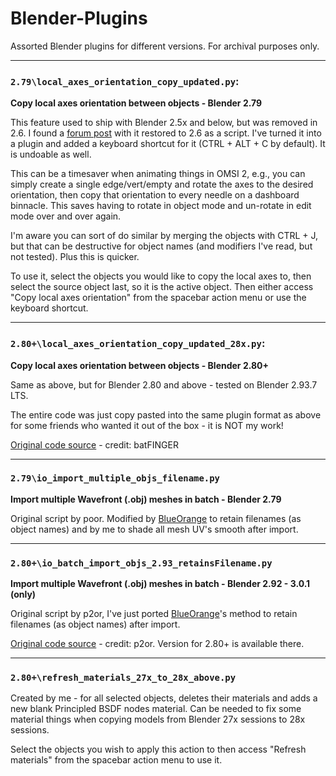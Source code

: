 # Blender-Plugins

Assorted Blender plugins for different versions. For archival purposes only.

***

### `2.79\local_axes_orientation_copy_updated.py`:

**Copy local axes orientation between objects - Blender 2.79**

This feature used to ship with Blender 2.5x and below, but was removed in 2.6. I found a [forum post](https://www.fsdeveloper.com/forum/threads/blender-2-6x-axis-orientation-copy.427932/page-2#post-654236) with it restored to 2.6 as a script. I've turned it into a plugin and added a keyboard shortcut for it (CTRL + ALT + C by default). It is undoable as well.

This can be a timesaver when animating things in OMSI 2, e.g., you can simply create a single edge/vert/empty and rotate the axes to the desired orientation, then copy that orientation to every needle on a dashboard binnacle. This saves having to rotate in object mode and un-rotate in edit mode over and over again.

I'm aware you can sort of do similar by merging the objects with CTRL + J, but that can be destructive for object names (and modifiers I've read, but not tested). Plus this is quicker.

To use it, select the objects you would like to copy the local axes to, then select the source object last, so it is the active object. Then either access "Copy local axes orientation" from the spacebar action menu or use the keyboard shortcut.

***

### `2.80+\local_axes_orientation_copy_updated_28x.py`:

**Copy local axes orientation between objects - Blender 2.80+**

Same as above, but for Blender 2.80 and above - tested on Blender 2.93.7 LTS.

The entire code was just copy pasted into the same plugin format as above for some friends who wanted it out of the box - it is NOT my work!

[Original code source](https://blender.stackexchange.com/questions/230321/rotate-origin-only-to-match-other-object-rotation/230574#230574) - credit: batFINGER

***

### `2.79\io_import_multiple_objs_filename.py`

**Import multiple Wavefront (.obj) meshes in batch - Blender 2.79**

Original script by poor. Modified by [BlueOrange](https://github.com/BlueOrange775) to retain filenames (as object names) and by me to shade all mesh UV's smooth after import.

***

### `2.80+\io_batch_import_objs_2.93_retainsFilename.py`

**Import multiple Wavefront (.obj) meshes in batch - Blender 2.92 - 3.0.1 (only)**

Original script by p2or, I've just ported [BlueOrange](https://github.com/BlueOrange775)'s method to retain filenames (as object names) after import.

[Original code source](https://blender.stackexchange.com/questions/5064/how-to-batch-import-wavefront-obj-files/31825#31825) - credit: p2or. Version for 2.80+ is available there.

***

### `2.80+\refresh_materials_27x_to_28x_above.py`

Created by me - for all selected objects, deletes their materials and adds a new blank Principled BSDF nodes material. Can be needed to fix some material things when copying models from Blender 27x sessions to 28x sessions.

Select the objects you wish to apply this action to then access "Refresh materials" from the spacebar action menu to use it.

